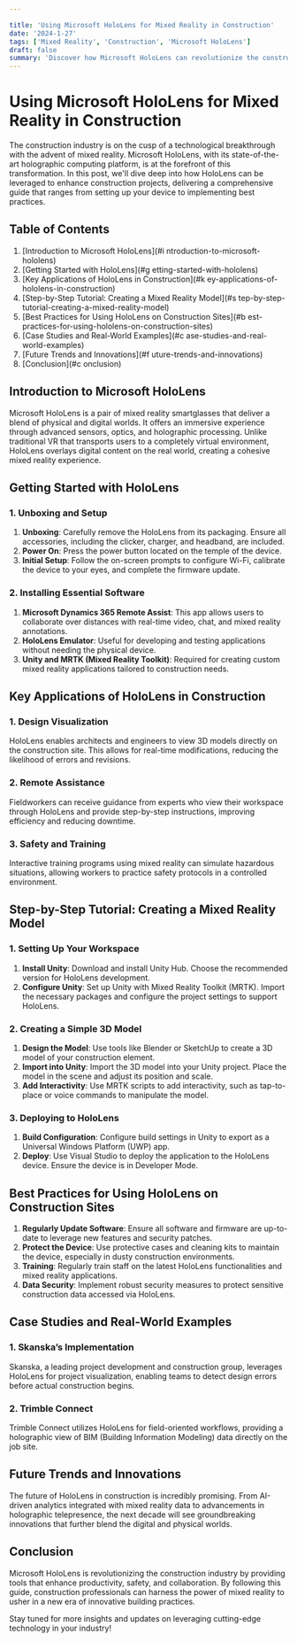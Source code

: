 ```yaml
---

title: 'Using Microsoft HoloLens for Mixed Reality in Construction'
date: '2024-1-27'
tags: ['Mixed Reality', 'Construction', 'Microsoft HoloLens']
draft: false
summary: 'Discover how Microsoft HoloLens can revolutionize the construction industry through mixed reality, from detailed tutorials to best practices.'
---
```


# Using Microsoft HoloLens for Mixed Reality in Construction

The construction industry is on the cusp of a technological breakthrough with the advent of mixed reality. Microsoft HoloLens, with its state-of-the-art holographic computing platform, is at the forefront of this transformation. In this post, we'll dive deep into how HoloLens can be leveraged to enhance construction projects, delivering a comprehensive guide that ranges from setting up your device to implementing best practices.

## Table of Contents

1. [Introduction to Microsoft HoloLens](#i    ntroduction-to-microsoft-hololens)
2. [Getting Started with HoloLens](#g    etting-started-with-hololens)
3. [Key Applications of HoloLens in Construction](#k    ey-applications-of-hololens-in-construction)
4. [Step-by-Step Tutorial: Creating a Mixed Reality Model](#s    tep-by-step-tutorial-creating-a-mixed-reality-model)
5. [Best Practices for Using HoloLens on Construction Sites](#b    est-practices-for-using-hololens-on-construction-sites)
6. [Case Studies and Real-World Examples](#c    ase-studies-and-real-world-examples)
7. [Future Trends and Innovations](#f    uture-trends-and-innovations)
8. [Conclusion](#c    onclusion)

## Introduction to Microsoft HoloLens

Microsoft HoloLens is a pair of mixed reality smartglasses that deliver a blend of physical and digital worlds. It offers an immersive experience through advanced sensors, optics, and holographic processing. Unlike traditional VR that transports users to a completely virtual environment, HoloLens overlays digital content on the real world, creating a cohesive mixed reality experience.

## Getting Started with HoloLens

### 1. Unboxing and Setup

1. **Unboxing**: Carefully remove the HoloLens from its packaging. Ensure all accessories, including the clicker, charger, and headband, are included.
2. **Power On**: Press the power button located on the temple of the device.
3. **Initial Setup**: Follow the on-screen prompts to configure Wi-Fi, calibrate the device to your eyes, and complete the firmware update.

### 2. Installing Essential Software

1. **Microsoft Dynamics 365 Remote Assist**: This app allows users to collaborate over distances with real-time video, chat, and mixed reality annotations.
2. **HoloLens Emulator**: Useful for developing and testing applications without needing the physical device.
3. **Unity and MRTK (Mixed Reality Toolkit)**: Required for creating custom mixed reality applications tailored to construction needs.

## Key Applications of HoloLens in Construction

### 1. Design Visualization

HoloLens enables architects and engineers to view 3D models directly on the construction site. This allows for real-time modifications, reducing the likelihood of errors and revisions.

### 2. Remote Assistance

Fieldworkers can receive guidance from experts who view their workspace through HoloLens and provide step-by-step instructions, improving efficiency and reducing downtime.

### 3. Safety and Training

Interactive training programs using mixed reality can simulate hazardous situations, allowing workers to practice safety protocols in a controlled environment.

## Step-by-Step Tutorial: Creating a Mixed Reality Model

### 1. Setting Up Your Workspace

1. **Install Unity**: Download and install Unity Hub. Choose the recommended version for HoloLens development.
2. **Configure Unity**: Set up Unity with Mixed Reality Toolkit (MRTK). Import the necessary packages and configure the project settings to support HoloLens.

### 2. Creating a Simple 3D Model

1. **Design the Model**: Use tools like Blender or SketchUp to create a 3D model of your construction element.
2. **Import into Unity**: Import the 3D model into your Unity project. Place the model in the scene and adjust its position and scale.
3. **Add Interactivity**: Use MRTK scripts to add interactivity, such as tap-to-place or voice commands to manipulate the model.

### 3. Deploying to HoloLens

1. **Build Configuration**: Configure build settings in Unity to export as a Universal Windows Platform (UWP) app.
2. **Deploy**: Use Visual Studio to deploy the application to the HoloLens device. Ensure the device is in Developer Mode.

## Best Practices for Using HoloLens on Construction Sites

1. **Regularly Update Software**: Ensure all software and firmware are up-to-date to leverage new features and security patches.
2. **Protect the Device**: Use protective cases and cleaning kits to maintain the device, especially in dusty construction environments.
3. **Training**: Regularly train staff on the latest HoloLens functionalities and mixed reality applications.
4. **Data Security**: Implement robust security measures to protect sensitive construction data accessed via HoloLens.

## Case Studies and Real-World Examples

### 1. Skanska’s Implementation

Skanska, a leading project development and construction group, leverages HoloLens for project visualization, enabling teams to detect design errors before actual construction begins.

### 2. Trimble Connect

Trimble Connect utilizes HoloLens for field-oriented workflows, providing a holographic view of BIM (Building Information Modeling) data directly on the job site.

## Future Trends and Innovations

The future of HoloLens in construction is incredibly promising. From AI-driven analytics integrated with mixed reality data to advancements in holographic telepresence, the next decade will see groundbreaking innovations that further blend the digital and physical worlds.

## Conclusion

Microsoft HoloLens is revolutionizing the construction industry by providing tools that enhance productivity, safety, and collaboration. By following this guide, construction professionals can harness the power of mixed reality to usher in a new era of innovative building practices.

Stay tuned for more insights and updates on leveraging cutting-edge technology in your industry!